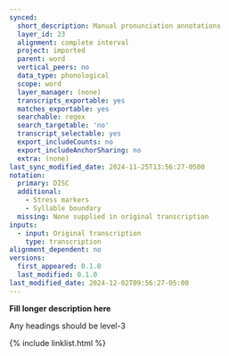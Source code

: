 ```yaml
---
synced:
  short_description: Manual pronunciation annotations
  layer_id: 23
  alignment: complete interval
  project: imported
  parent: word
  vertical_peers: no
  data_type: phonological
  scope: word
  layer_manager: (none)
  transcripts_exportable: yes
  matches_exportable: yes
  searchable: regex
  search_targetable: 'no'
  transcript_selectable: yes
  export_includeCounts: no
  export_includeAnchorSharing: no
  extra: (none)
last_sync_modified_date: 2024-11-25T13:56:27-0500
notation:
  primary: DISC
  additional:
    - Stress markers
    - Syllable boundary
  missing: None supplied in original transcription
inputs:
  - input: Original transcription
    type: transcription
alignment_dependent: no
versions:
  first_appeared: 0.1.0
  last_modified: 0.1.0
last_modified_date: 2024-12-02T09:56:27-05:00
---
```


**Fill longer description here**

Any headings should be level-3


{% include linklist.html %}
